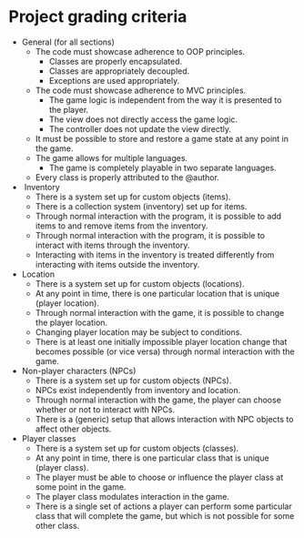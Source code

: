 Project grading criteria
========================

*   General (for all sections)
    *   The code must showcase adherence to OOP principles.
        *   Classes are properly encapsulated.
        *   Classes are appropriately decoupled.
        *   Exceptions are used appropriately.
    *   The code must showcase adherence to MVC principles.
        *   The game logic is independent from the way it is presented to the player.
        *   The view does not directly access the game logic.
        *   The controller does not update the view directly.
    *   It must be possible to store and restore a game state at any point in the game.
    *   The game allows for multiple languages.
        *   The game is completely playable in two separate languages.
    *   Every class is properly attributed to the @author.
*    Inventory
    *   There is a system set up for custom objects (items).
    *   There is a collection system (inventory) set up for items.
    *   Through normal interaction with the program, it is possible to add items to and remove items from the inventory.
    *   Through normal interaction with the program, it is possible to interact with items through the inventory.
    *   Interacting with items in the inventory is treated differently from interacting with items outside the inventory.
*   Location
    *   There is a system set up for custom objects (locations).
    *   At any point in time, there is one particular location that is unique (player location).
    *   Through normal interaction with the game, it is possible to change the player location.
    *   Changing player location may be subject to conditions.
    *   There is at least one initially impossible player location change that becomes possible (or vice versa) through normal interaction with the game.
*   Non-player characters (NPCs)
    *   There is a system set up for custom objects (NPCs).
    *   NPCs exist independently from inventory and location.
    *   Through normal interaction with the game, the player can choose whether or not to interact with NPCs.
    *   There is a (generic) setup that allows interaction with NPC objects to affect other objects.
*   Player classes
    *   There is a system set up for custom objects (classes).
    *   At any point in time, there is one particular class that is unique (player class).
    *   The player must be able to choose or influence the player class at some point in the game.
    *   The player class modulates interaction in the game.
    *   There is a single set of actions a player can perform some particular class that will complete the game, but which is not possible for some other class.
